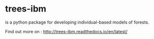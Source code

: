 # trees-ibm

is a python package for developing individual-based models of forests.

Find out more on : http://trees-ibm.readthedocs.io/en/latest/

